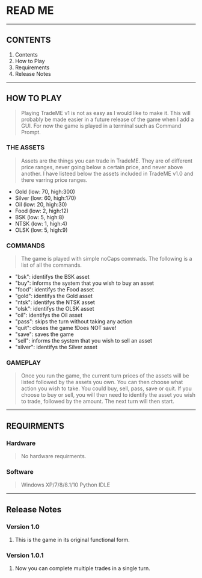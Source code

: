 # READ ME
---------------------------------------------------------------------------------------------------
## CONTENTS
1. Contents
2. How to Play
3. Requirements
4. Release Notes
---------------------------------------------------------------------------------------------------
## HOW TO PLAY
> Playing TradeME v1 is not as easy as I would like to make it. This will probably be made easier in
> a future release of the game when I add a GUI. For now the game is played in a terminal such as
> Command Prompt.

### THE ASSETS
> Assets are the things you can trade in TradeME. They are of different price ranges, never going
> below a certain price, and never above another. I have listeed below the assets included in TradeME
> v1.0 and there varring price ranges.

* Gold (low: 70, high:300)
* Silver (low: 60, high:170)
* Oil (low: 20, high:30)
* Food (low: 2, high:12)
* BSK (low: 5, high:8)
* NTSK (low: 1, high:4)
* OLSK (low: 5, high:9)

### COMMANDS
> The game is played with simple noCaps commads. The following is a list of all the commands.

* "bsk": identifys the BSK asset
* "buy": informs the system that you wish to buy an asset
* "food": identifys the Food asset
* "gold": identifys the Gold asset
* "ntsk": identifys the NTSK asset
* "olsk": identifys the OLSK asset
* "oil": identifys the Oil asset
* "pass": skips the turn without taking any action
* "quit": closes the game !Does NOT save!
* "save": saves the game
* "sell": informs the system that you wish to sell an asset
* "silver": identifys the Silver asset

### GAMEPLAY
> Once you run the game, the current turn prices of the assets will be listed followed by the assets
> you own. You can then choose what action you wish to take. You could buy, sell, pass, save or quit.
> If you choose to buy or sell, you will then need to identify the asset you wish to trade, followed
> by the amount. The next turn will then start.
---------------------------------------------------------------------------------------------------
## REQUIRMENTS
### Hardware
> No hardware requirments.
### Software
> Windows XP/7/8/8.1/10
> Python IDLE
---------------------------------------------------------------------------------------------------
## Release Notes
### Version 1.0
1. This is the game in its original functional form.
### Version 1.0.1
1. Now you can complete multiple trades in a single turn.
